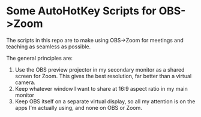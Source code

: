 # Some AutoHotKey Scripts for OBS->Zoom

The scripts in this repo are to make using OBS->Zoom for meetings
and teaching as seamless as possible.

The general principles are:

1. Use the OBS preview projector in my secondary monitor as a shared screen for Zoom. This gives the best resolution, far better than a virtual camera.
2. Keep whatever window I want to share at 16:9 aspect ratio in my main monitor
3. Keep OBS itself on a separate virtual display, so all my attention is on
the apps I'm actually using, and none on OBS or Zoom.
